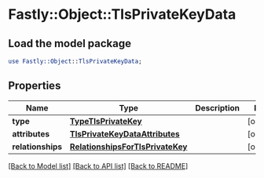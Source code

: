 # Fastly::Object::TlsPrivateKeyData

## Load the model package
```perl
use Fastly::Object::TlsPrivateKeyData;
```

## Properties
Name | Type | Description | Notes
------------ | ------------- | ------------- | -------------
**type** | [**TypeTlsPrivateKey**](TypeTlsPrivateKey.md) |  | [optional] 
**attributes** | [**TlsPrivateKeyDataAttributes**](TlsPrivateKeyDataAttributes.md) |  | [optional] 
**relationships** | [**RelationshipsForTlsPrivateKey**](RelationshipsForTlsPrivateKey.md) |  | [optional] 

[[Back to Model list]](../README.md#documentation-for-models) [[Back to API list]](../README.md#documentation-for-api-endpoints) [[Back to README]](../README.md)



